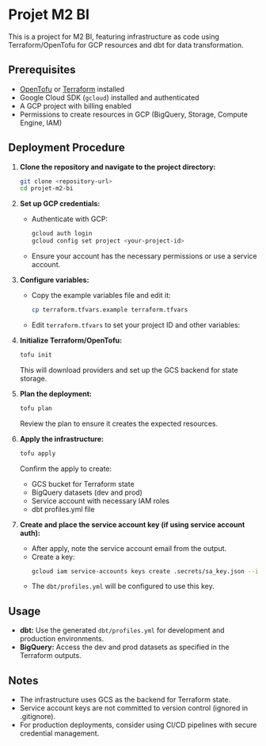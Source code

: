 # Projet M2 BI

This is a project for M2 BI, featuring infrastructure as code using Terraform/OpenTofu for GCP resources and dbt for data transformation.

## Prerequisites

- [OpenTofu](https://opentofu.org/) or [Terraform](https://www.terraform.io/) installed
- Google Cloud SDK (`gcloud`) installed and authenticated
- A GCP project with billing enabled
- Permissions to create resources in GCP (BigQuery, Storage, Compute Engine, IAM)

## Deployment Procedure

1. **Clone the repository and navigate to the project directory:**
   ```bash
   git clone <repository-url>
   cd projet-m2-bi
   ```

2. **Set up GCP credentials:**
   - Authenticate with GCP:
     ```bash
     gcloud auth login
     gcloud config set project <your-project-id>
     ```
   - Ensure your account has the necessary permissions or use a service account.

3. **Configure variables:**
   - Copy the example variables file and edit it:
     ```bash
     cp terraform.tfvars.example terraform.tfvars
     ```
   - Edit `terraform.tfvars` to set your project ID and other variables:

4. **Initialize Terraform/OpenTofu:**
   ```bash
   tofu init
   ```
   This will download providers and set up the GCS backend for state storage.

5. **Plan the deployment:**
   ```bash
   tofu plan
   ```
   Review the plan to ensure it creates the expected resources.

6. **Apply the infrastructure:**
   ```bash
   tofu apply
   ```
   Confirm the apply to create:
   - GCS bucket for Terraform state
   - BigQuery datasets (dev and prod)
   - Service account with necessary IAM roles
   - dbt profiles.yml file

7. **Create and place the service account key (if using service account auth):**
   - After apply, note the service account email from the output.
   - Create a key:
     ```bash
     gcloud iam service-accounts keys create .secrets/sa_key.json --iam-account <sa-email>
     ```
   - The `dbt/profiles.yml` will be configured to use this key.

## Usage

- **dbt:** Use the generated `dbt/profiles.yml` for development and production environments.
- **BigQuery:** Access the dev and prod datasets as specified in the Terraform outputs.

## Notes

- The infrastructure uses GCS as the backend for Terraform state.
- Service account keys are not committed to version control (ignored in .gitignore).
- For production deployments, consider using CI/CD pipelines with secure credential management.